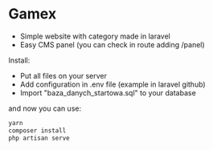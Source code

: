 # Gamex

  - Simple website with category made in laravel
  - Easy CMS panel (you can check in route adding /panel)
  
Install:
  - Put all files on your server 
  - Add configuration in .env file (example in laravel github)
  - Import "baza_danych_startowa.sql" to your database

and now you can use:

```sh
yarn
composer install
php artisan serve
```